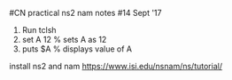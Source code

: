 #CN practical ns2 nam notes
#14 Sept '17

1. Run tclsh
2. set A 12 % sets A as 12
3. puts $A  % displays value of A

install ns2 and nam
https://www.isi.edu/nsnam/ns/tutorial/